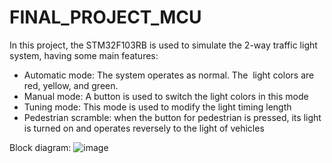 # FINAL_PROJECT_MCU
In this project, the STM32F103RB is used to simulate the 2-way traffic light system, having some main features:
  - Automatic mode: The system operates as normal. The  light colors are red, yellow, and green.
  - Manual mode: A button is used to switch the light colors in this mode
  - Tuning mode: This mode is used to modify the light timing length
  - Pedestrian scramble: when the button for pedestrian is pressed, its light is turned on and operates reversely to the light of vehicles

Block diagram:
![image](https://user-images.githubusercontent.com/96888431/237023066-bda3c064-791b-4fa6-9399-18f92e2e90e4.png)
